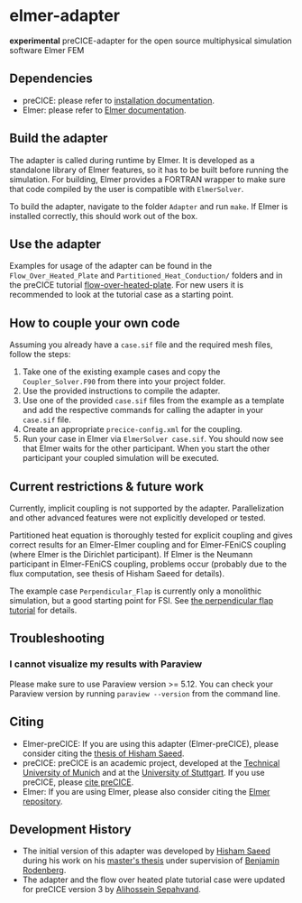 # elmer-adapter

**experimental** preCICE-adapter for the open source multiphysical simulation software Elmer FEM

## Dependencies

* preCICE: please refer to [installation documentation](https://precice.org/installation-overview.html).
* Elmer: please refer to [Elmer documentation](http://www.elmerfem.org/blog/binaries/).

## Build the adapter

The adapter is called during runtime by Elmer. It is developed as a standalone library of Elmer features, so it has to be built before running the simulation. For building, Elmer provides a FORTRAN wrapper to make sure that code compiled by the user is compatible with `ElmerSolver`.

To build the adapter, navigate to the folder `Adapter` and run `make`. If Elmer is installed correctly, this should work out of the box.

## Use the adapter

Examples for usage of the adapter can be found in the `Flow_Over_Heated_Plate` and `Partitioned_Heat_Conduction/` folders and in the preCICE tutorial [flow-over-heated-plate](https://precice.org/tutorials-flow-over-heated-plate.html). For new users it is recommended to look at the tutorial case as a starting point.

## How to couple your own code

Assuming you already have a `case.sif` file and the required mesh files, follow the steps:

1. Take one of the existing example cases and copy the `Coupler_Solver.F90` from there into your project folder.
2. Use the provided instructions to compile the adapter.
3. Use one of the provided `case.sif` files from the example as a template and add the respective commands for calling the adapter in your `case.sif` file.
4. Create an appropriate `precice-config.xml` for the coupling.
5. Run your case in Elmer via `ElmerSolver case.sif`. You should now see that Elmer waits for the other participant. When you start the other participant your coupled simulation will be executed.

## Current restrictions & future work

Currently, implicit coupling is not supported by the adapter. Parallelization and other advanced features were not explicitly developed or tested.

Partitioned heat equation is thoroughly tested for explicit coupling and gives correct results for an Elmer-Elmer coupling and for Elmer-FEniCS coupling (where Elmer is the Dirichlet participant). If Elmer is the Neumann participant in Elmer-FEniCS coupling, problems occur (probably due to the flux computation, see thesis of Hisham Saeed for details).

The example case `Perpendicular_Flap` is currently only a monolithic simulation, but a good starting point for FSI. See [the perpendicular flap tutorial](https://github.com/precice/tutorials/tree/master/perpendicular-flap) for details.

## Troubleshooting

### I cannot visualize my results with Paraview

Please make sure to use Paraview version >= 5.12. You can check your Paraview version by running `paraview --version` from the command line.

## Citing

* Elmer-preCICE: If you are using this adapter (Elmer-preCICE), please consider citing the [thesis of Hisham Saeed](https://mediatum.ub.tum.de/1636717).
* preCICE: preCICE is an academic project, developed at the [Technical University of Munich](https://www5.in.tum.de/) and at the [University of Stuttgart](https://www.ipvs.uni-stuttgart.de/). If you use preCICE, please [cite preCICE](https://precice.org/publications.html#how-to-cite-precice).
* Elmer: If you are using Elmer, please also consider citing the [Elmer repository](https://github.com/ElmerCSC/elmerfem/blob/devel/CITATION.cff).

## Development History

* The initial version of this adapter was developed by [Hisham Saeed](https://github.com/HishamSaeed) during his work on his [master's thesis](https://mediatum.ub.tum.de/1636717) under supervision of [Benjamin Rodenberg](https://www.in.tum.de/i05/personen/personen/benjamin-rodenberg/).
* The adapter and the flow over heated plate tutorial case were updated for preCICE version 3 by [Alihossein Sepahvand](https://github.com/tapegoji).
